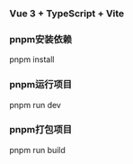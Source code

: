 ### Vue 3 + TypeScript + Vite


### pnpm安装依赖
 pnpm  install

### pnpm运行项目
 pnpm  run  dev

### pnpm打包项目
pnpm  run  build

